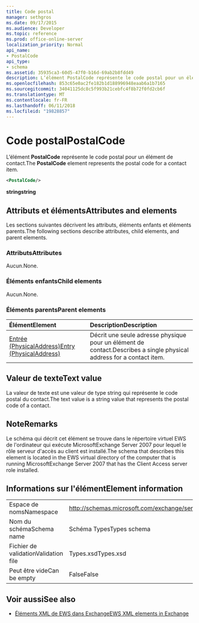 ```yaml
---
title: Code postal
manager: sethgros
ms.date: 09/17/2015
ms.audience: Developer
ms.topic: reference
ms.prod: office-online-server
localization_priority: Normal
api_name:
- PostalCode
api_type:
- schema
ms.assetid: 35935ca3-60d5-47f0-b16d-69ab2b8fdd49
description: L’élément PostalCode représente le code postal pour un élément de contact.
ms.openlocfilehash: 853c65e0ac2fe182b1d188996948eaab6a1b7165
ms.sourcegitcommit: 34041125dc8c5f993b21cebfc4f8b72f0fd2cb6f
ms.translationtype: MT
ms.contentlocale: fr-FR
ms.lasthandoff: 06/11/2018
ms.locfileid: "19828857"
---
```

# <a name="postalcode"></a><span data-ttu-id="39779-103">Code postal</span><span class="sxs-lookup"><span data-stu-id="39779-103">PostalCode</span></span>

<span data-ttu-id="39779-104">L’élément **PostalCode** représente le code postal pour un élément de contact.</span><span class="sxs-lookup"><span data-stu-id="39779-104">The **PostalCode** element represents the postal code for a contact item.</span></span> 
  
```xml
<PostalCode/>
```

 <span data-ttu-id="39779-105">**string**</span><span class="sxs-lookup"><span data-stu-id="39779-105">**string**</span></span>
## <a name="attributes-and-elements"></a><span data-ttu-id="39779-106">Attributs et éléments</span><span class="sxs-lookup"><span data-stu-id="39779-106">Attributes and elements</span></span>

<span data-ttu-id="39779-107">Les sections suivantes décrivent les attributs, éléments enfants et éléments parents.</span><span class="sxs-lookup"><span data-stu-id="39779-107">The following sections describe attributes, child elements, and parent elements.</span></span>
  
### <a name="attributes"></a><span data-ttu-id="39779-108">Attributs</span><span class="sxs-lookup"><span data-stu-id="39779-108">Attributes</span></span>

<span data-ttu-id="39779-109">Aucun.</span><span class="sxs-lookup"><span data-stu-id="39779-109">None.</span></span>
  
### <a name="child-elements"></a><span data-ttu-id="39779-110">Éléments enfants</span><span class="sxs-lookup"><span data-stu-id="39779-110">Child elements</span></span>

<span data-ttu-id="39779-111">Aucun.</span><span class="sxs-lookup"><span data-stu-id="39779-111">None.</span></span>
  
### <a name="parent-elements"></a><span data-ttu-id="39779-112">Éléments parents</span><span class="sxs-lookup"><span data-stu-id="39779-112">Parent elements</span></span>

|<span data-ttu-id="39779-113">**Élément**</span><span class="sxs-lookup"><span data-stu-id="39779-113">**Element**</span></span>|<span data-ttu-id="39779-114">**Description**</span><span class="sxs-lookup"><span data-stu-id="39779-114">**Description**</span></span>|
|:-----|:-----|
|[<span data-ttu-id="39779-115">Entrée (PhysicalAddress)</span><span class="sxs-lookup"><span data-stu-id="39779-115">Entry (PhysicalAddress)</span></span>](entry-physicaladdress.md) <br/> |<span data-ttu-id="39779-116">Décrit une seule adresse physique pour un élément de contact.</span><span class="sxs-lookup"><span data-stu-id="39779-116">Describes a single physical address for a contact item.</span></span>  <br/> |
   
## <a name="text-value"></a><span data-ttu-id="39779-117">Valeur de texte</span><span class="sxs-lookup"><span data-stu-id="39779-117">Text value</span></span>

<span data-ttu-id="39779-118">La valeur de texte est une valeur de type string qui représente le code postal du contact.</span><span class="sxs-lookup"><span data-stu-id="39779-118">The text value is a string value that represents the postal code of a contact.</span></span>
  
## <a name="remarks"></a><span data-ttu-id="39779-119">Note</span><span class="sxs-lookup"><span data-stu-id="39779-119">Remarks</span></span>

<span data-ttu-id="39779-120">Le schéma qui décrit cet élément se trouve dans le répertoire virtuel EWS de l'ordinateur qui exécute MicrosoftExchange Server 2007 pour lequel le rôle serveur d'accès au client est installé.</span><span class="sxs-lookup"><span data-stu-id="39779-120">The schema that describes this element is located in the EWS virtual directory of the computer that is running MicrosoftExchange Server 2007 that has the Client Access server role installed.</span></span>
  
## <a name="element-information"></a><span data-ttu-id="39779-121">Informations sur l'élément</span><span class="sxs-lookup"><span data-stu-id="39779-121">Element information</span></span>

|||
|:-----|:-----|
|<span data-ttu-id="39779-122">Espace de noms</span><span class="sxs-lookup"><span data-stu-id="39779-122">Namespace</span></span>  <br/> |http://schemas.microsoft.com/exchange/services/2006/types  <br/> |
|<span data-ttu-id="39779-123">Nom du schéma</span><span class="sxs-lookup"><span data-stu-id="39779-123">Schema name</span></span>  <br/> |<span data-ttu-id="39779-124">Schéma Types</span><span class="sxs-lookup"><span data-stu-id="39779-124">Types schema</span></span>  <br/> |
|<span data-ttu-id="39779-125">Fichier de validation</span><span class="sxs-lookup"><span data-stu-id="39779-125">Validation file</span></span>  <br/> |<span data-ttu-id="39779-126">Types.xsd</span><span class="sxs-lookup"><span data-stu-id="39779-126">Types.xsd</span></span>  <br/> |
|<span data-ttu-id="39779-127">Peut être vide</span><span class="sxs-lookup"><span data-stu-id="39779-127">Can be empty</span></span>  <br/> |<span data-ttu-id="39779-128">False</span><span class="sxs-lookup"><span data-stu-id="39779-128">False</span></span>  <br/> |
   
## <a name="see-also"></a><span data-ttu-id="39779-129">Voir aussi</span><span class="sxs-lookup"><span data-stu-id="39779-129">See also</span></span>



- [<span data-ttu-id="39779-130">Éléments XML de EWS dans Exchange</span><span class="sxs-lookup"><span data-stu-id="39779-130">EWS XML elements in Exchange</span></span>](ews-xml-elements-in-exchange.md)

